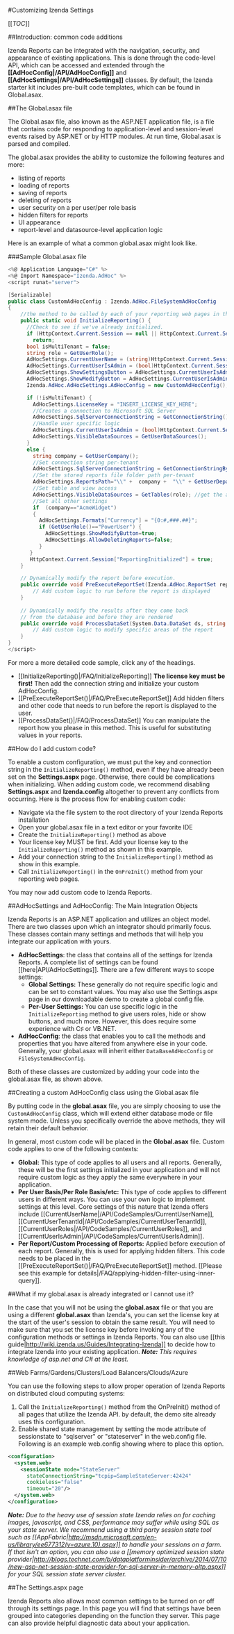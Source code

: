 #Customizing Izenda Settings

[[_TOC_]]

##Introduction: common code additions

Izenda Reports can be integrated with the navigation, security, and appearance of existing applications. This is done through the code-level API, which can be accessed and extended through the **[[AdHocConfig|/API/AdHocConfig]]** and **[[AdHocSettings|/API/AdHocSettings]]** classes. By default, the Izenda starter kit includes pre-built code templates, which can be found in Global.asax.

##The Global.asax file

The Global.asax file, also known as the ASP.NET application file, is a file that contains code for responding to application-level and session-level events raised by ASP.NET or by HTTP modules. At run time, Global.asax is parsed and compiled.

The global.asax provides the ability to customize the following features and more:

* listing of reports
* loading of reports
* saving of reports
* deleting of reports
* user security on a per user/per role basis
* hidden filters for reports
* UI appearance
* report-level and datasource-level application logic

Here is an example of what a common global.asax might look like. 

###Sample Global.asax file

``` c#
<%@ Application Language="C#" %>
<%@ Import Namespace="Izenda.AdHoc" %>
<script runat="server">

[Serializable]
public class CustomAdHocConfig : Izenda.AdHoc.FileSystemAdHocConfig
{
    //the method to be called by each of your reporting web pages in the OnPreInit() method. This will instantiate Izenda reports throughout your reporting application.
    public static void InitializeReporting() {
      //Check to see if we've already initialized.
      if (HttpContext.Current.Session == null || HttpContext.Current.Session["ReportingInitialized"] != null)
        return;
      bool isMultiTenant = false;
      string role = GetUserRole();
      AdHocSettings.CurrentUserName = (string)HttpContext.Current.Session["UserName"]; //Assumes the authenticated username is stored in a session variable
      AdHocSettings.CurrentUserIsAdmin = (bool)HttpContext.Current.Session["IsAdmin"]; //Assumes the authenticated user's admin status is stored in a session variable
      AdHocSettings.ShowSettingsButton = AdHocSettings.CurrentUserIsAdmin;
      AdHocSettings.ShowModifyButton = AdHocSettings.CurrentUserIsAdmin;
      Izenda.AdHoc.AdHocSettings.AdHocConfig = new CustomAdHocConfig();

      if (!isMultiTenant) {
        AdHocSettings.LicenseKey = "INSERT_LICENSE_KEY_HERE";
        //Creates a connection to Microsoft SQL Server
        AdHocSettings.SqlServerConnectionString = GetConnectionString();
        //Handle user specific logic
        AdHocSettings.CurrentUserIsAdmin = (bool)HttpContext.Current.Session
        AdHocSettings.VisibleDataSources = GetUserDataSources();
      }
      else {
        string company = GetUserCompany();
        //Set connection string per-tenant
        AdHocSettings.SqlServerConnectionString = GetConnectionStringByCompany(company);
        //Set the stored reports file folder path per-tenant
        AdHocSettings.ReportsPath="\\" +  company +  "\\" + GetUserDepartment(AdHocSettings.CurrentUserName);
        //Set table and view access
        AdHocSettings.VisibleDataSources = GetTables(role); //get the allowed datasources based on role
        //Set all other settings
        if  (company=="AcmeWidget")
        {
          AdHocSettings.Formats["Currency"] = "{0:#,###.##}";
          if (GetUserRole()=="PowerUser") {
            AdHocSettings.ShowModifyButton=true;
            AdHocSettings.AllowDeletingReports=false; 
          }
       }
       HttpContext.Current.Session["ReportingInitialized"] = true;
    }

    // Dynamically modify the report before execution. 
    public override void PreExecuteReportSet(Izenda.AdHoc.ReportSet reportSet) {
        // Add custom logic to run before the report is displayed     
    }
	
    // Dynamically modify the results after they come back 
    // from the database and before they are rendered
    public override void ProcessDataSet(System.Data.DataSet ds, string reportPart) {
        // Add custom logic to modify specific areas of the report
    }
}
</script>
```

For more a more detailed code sample, click any of the headings.

  * [[InitializeReporting()|/FAQ/InitializeReporting]] **The license key must be first!** Then add the connection string and initialize your custom AdHocConfig.
  * [[PreExecuteReportSet()|/FAQ/PreExecuteReportSet]] Add hidden filters and other code that needs to run before the report is displayed to the user.
  * [[ProcessDataSet()|/FAQ/ProcessDataSet]] You can manipulate the report how you please in this method. This is useful for substituting values in your reports.

##How do I add custom code?

To enable a custom configuration, we must put the key and connection string in the ``InitializeReporting()`` method, even if they have already been set on the **Settings.aspx** page. Otherwise, there could be complications when initializing. When adding custom code, we recommend disabling **Settings.aspx** and **Izenda.config** altogether to prevent any conflicts from occurring. Here is the process flow for enabling custom code: 

  * Navigate via the file system to the root directory of your Izenda Reports installation
  * Open your global.asax file in a text editor or your favorite IDE
  * Create the ``InitializeReporting()`` method as above
  * Your license key MUST be first. Add your license key to the ``InitializeReporting()`` method as shown in this example.
  * Add your connection string to the ``InitializeReporting()`` method as show in this example.
  * Call ``InitializeReporting()`` in the ``OnPreInit()`` method from your reporting web pages.

You may now add custom code to Izenda Reports.

##AdHocSettings and AdHocConfig: The Main Integration Objects

Izenda Reports is an ASP.NET application and utilizes an object model. There are two classes upon which an integrator should primarily focus. These classes contain many settings and methods that will help you integrate our application with yours.

* **AdHocSettings**: the class that contains all of the settings for Izenda Reports. A complete list of settings can be found [[here|API/AdHocSettings]]. There are a few different ways to scope settings:
    * **Global Settings:** These generally do not require specific logic and can be set to constant values. You may also use the Settings.aspx page in our downloadable demo to create a global config file.
    * **Per-User Settings:** You can use specific logic in the ``InitializeReporting`` method to give users roles, hide or show buttons, and much more. However, this does require some experience with C♯ or VB.NET.
* **AdHocConfig**: the class that enables you to call the methods and properties that you have altered from anywhere else in your code. Generally, your global.asax will inherit either ``DataBaseAdHocConfig`` or ``FileSystemAdHocConfig``.

Both of these classes are customized by adding your code into the global.asax file, as shown above.

##Creating a custom AdHocConfig class using the Global.asax file

By putting code in the **global.asax** file, you are simply choosing to use the ``CustomAdHocConfig`` class, which will extend either database mode or file system mode. Unless you specifically override the above methods, they will retain their default behavior.

In general, most custom code will be placed in the **Global.asax** file. Custom code applies to one of the following contexts:

  * **Global:** This type of code applies to all users and all reports. Generally, these will be the first settings initialized in your application and will not require custom logic as they apply the same everywhere in your application. 
  * **Per User Basis/Per Role Basis/etc:** This type of code applies to different users in different ways. You can use your own logic to implement settings at this level. Core settings of this nature that Izenda offers include [[CurrentUserName|/API/CodeSamples/CurrentUserName]], [[CurrentUserTenantId|/API/CodeSamples/CurrentUserTenantId]], [[CurrentUserRoles|/API/CodeSamples/CurrentUserRoles]], and [[CurrentUserIsAdmin|/API/CodeSamples/CurrentUserIsAdmin]].
  * **Per Report/Custom Processing of Reports:** Applied before execution of each report. Generally, this is used for applying hidden filters. This code needs to be placed in the [[PreExecuteReportSet()|/FAQ/PreExecuteReportSet]] method. [[Please see this example for details|/FAQ/applying-hidden-filter-using-inner-query]].

##What if my global.asax is already integrated or I cannot use it?

In the case that you will not be using the **global.asax** file or that you are using a different **global.asax** than Izenda's, you can set the license key at the start of the user's session to obtain the same result. You will need to make sure that you set the license key before invoking any of the configuration methods or settings in Izenda Reports. You can also use [[this guide|http://wiki.izenda.us/Guides/Integrating-Izenda]] to decide how to integrate Izenda into your existing application. _**Note:** This requires knowledge of asp.net and C# at the least._

##Web Farms/Gardens/Clusters/Load Balancers/Clouds/Azure

You can use the following steps to allow proper operation of Izenda Reports on distributed cloud computing systems:

1. Call the ``InitializeReporting()`` method from the OnPreInit() method of all pages that utilize the Izenda API. by default, the demo site already uses this configuration.
2. Enable shared state management by setting the mode attribute of sessionstate to "sqlserver" or "stateserver" in the web.config file. Following is an example web.config showing where to place this option.

```xml
<configuration>
  <system.web>
    <sessionState mode="StateServer"
      stateConnectionString="tcpip=SampleStateServer:42424"
      cookieless="false"
      timeout="20"/>
  </system.web>
</configuration>
```

_**Note:** Due to the heavy use of session state Izenda relies on for caching images, javascript, and CSS, performance may suffer while using SQL as your state server. We recommend using a third party session state tool such as [[AppFabric|http://msdn.microsoft.com/en-us/library/ee677312(v=azure.10).aspx]] to handle your sessions on a farm. If that isn't an option, you can also use a [[memory optimized session state provider|http://blogs.technet.com/b/dataplatforminsider/archive/2014/07/10/new-asp-net-session-state-provider-for-sql-server-in-memory-oltp.aspx]] for your SQL session state server cluster._

##The Settings.aspx page

Izenda Reports also allows most common settings to be turned on or off through its settings page. In this page you will find that settings have been grouped into categories depending on the function they server. This page can also provide helpful diagnostic data about your application.